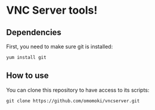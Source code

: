 # VNC Server tools!

## Dependencies

First, you need to make sure git is installed:

```shell
yum install git
```

## How to use

You can clone this repository to have access to its scripts:

```shell
git clone https://github.com/omomoki/vncserver.git
```